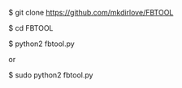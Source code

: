 $ git clone https://github.com/mkdirlove/FBTOOL

$ cd FBTOOL

$ python2 fbtool.py

or

$ sudo python2 fbtool.py
